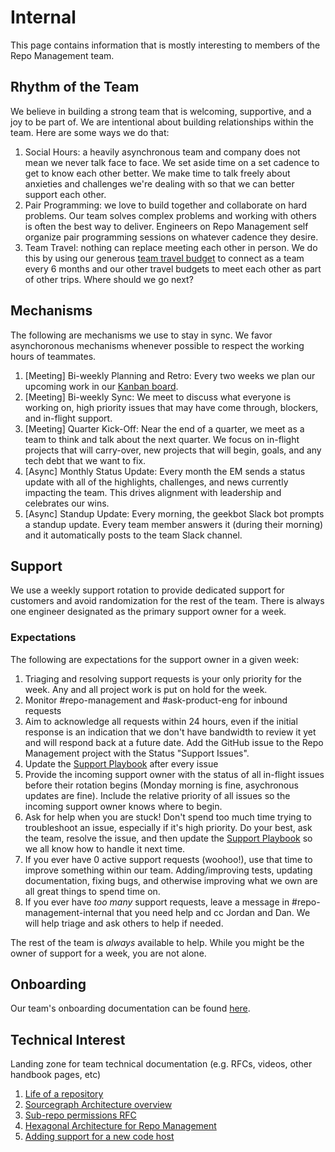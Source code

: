 # Internal

This page contains information that is mostly interesting to members of the Repo Management team.

## Rhythm of the Team

We believe in building a strong team that is welcoming, supportive, and a joy to be part of. We are intentional about building relationships within the team. Here are some ways we do that:

1. Social Hours: a heavily asynchronous team and company does not mean we never talk face to face. We set aside time on a set cadence to get to know each other better. We make time to talk freely about anxieties and challenges we're dealing with so that we can better support each other.
2. Pair Programming: we love to build together and collaborate on hard problems. Our team solves complex problems and working with others is often the best way to deliver. Engineers on Repo Management self organize pair programming sessions on whatever cadence they desire.
3. Team Travel: nothing can replace meeting each other in person. We do this by using our generous [team travel budget](../../../../../benefits-pay-perks/benefits-perks/travel#travel-budget-philosophy) to connect as a team every 6 months and our other travel budgets to meet each other as part of other trips. Where should we go next?

## Mechanisms

The following are mechanisms we use to stay in sync. We favor asynchoronous mechanisms whenever possible to respect the working hours of teammates.

1. [Meeting] Bi-weekly Planning and Retro: Every two weeks we plan our upcoming work in our [Kanban board](https://github.com/orgs/sourcegraph/projects/209/views/1).
2. [Meeting] Bi-weekly Sync: We meet to discuss what everyone is working on, high priority issues that may have come through, blockers, and in-flight support.
3. [Meeting] Quarter Kick-Off: Near the end of a quarter, we meet as a team to think and talk about the next quarter. We focus on in-flight projects that will carry-over, new projects that will begin, goals, and any tech debt that we want to fix. 
4. [Async] Monthly Status Update: Every month the EM sends a status update with all of the highlights, challenges, and news currently impacting the team. This drives alignment with leadership and celebrates our wins.
5. [Async] Standup Update: Every morning, the geekbot Slack bot prompts a standup update. Every team member answers it (during their morning) and it automatically posts to the team Slack channel.

## Support

We use a weekly support rotation to provide dedicated support for customers and avoid randomization for the rest of the team. There is always one engineer designated as the primary support owner for a week.

### Expectations

The following are expectations for the support owner in a given week:

1. Triaging and resolving support requests is your only priority for the week. Any and all project work is put on hold for the week.
2. Monitor #repo-management and #ask-product-eng for inbound requests
3. Aim to acknowledge all requests within 24 hours, even if the initial response is an indication that we don't have bandwidth to review it yet and will respond back at a future date. Add the GitHub issue to the Repo Management project with the Status "Support Issues".
4. Update the [Support Playbook](https://docs.google.com/document/d/1Ynx9YC2smJQUBE_iBHS4MAmFqPberWZ4YSK7TucP10s/edit) after every issue
5. Provide the incoming support owner with the status of all in-flight issues before their rotation begins (Monday morning is fine, asychronous updates are fine). Include the relative priority of all issues so the incoming support owner knows where to begin.
6. Ask for help when you are stuck! Don't spend too much time trying to troubleshoot an issue, especially if it's high priority. Do your best, ask the team, resolve the issue, and then update the [Support Playbook](https://docs.google.com/document/d/1Ynx9YC2smJQUBE_iBHS4MAmFqPberWZ4YSK7TucP10s/edit) so we all know how to handle it next time.
7. If you ever have 0 active support requests (woohoo!), use that time to improve something within our team. Adding/improving tests, updating documentation, fixing bugs, and otherwise improving what we own are all great things to spend time on.
8. If you ever have _too many_ support requests, leave a message in #repo-management-internal that you need help and cc Jordan and Dan. We will help triage and ask others to help if needed.

The rest of the team is _always_ available to help. While you might be the owner of support for a week, you are not alone.

## Onboarding

Our team's onboarding documentation can be found [here](onboarding.md).

## Technical Interest

Landing zone for team technical documentation (e.g. RFCs, videos, other handbook pages, etc)

1. [Life of a repository](https://docs.sourcegraph.com/dev/background-information/architecture/life-of-a-repository)
1. [Sourcegraph Architecture overview](https://docs.sourcegraph.com/dev/background-information/architecture)
1. [Sub-repo permissions RFC](https://docs.google.com/document/d/1d8j-6VC_nk8HXEDT6U2_s-_9uSzgzHWZzrJjII9pKEE/edit)
1. [Hexagonal Architecture for Repo Management](https://docs.google.com/document/d/1sxHpZIqKGi66evDQl6sN1FAJObbHAIkdl49EKOy7aUs/edit)
1. [Adding support for a new code host](./support-new-code-host.md)
